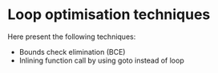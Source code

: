# Loop optimisation techniques

Here present the following techniques:
* Bounds check elimination (BCE)
* Inlining function call by using goto instead of loop
